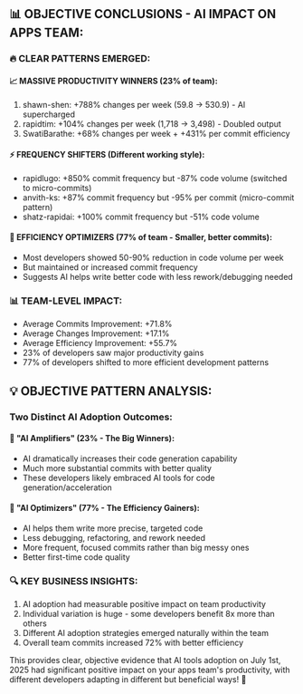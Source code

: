 ## 📊 OBJECTIVE CONCLUSIONS - AI IMPACT ON APPS TEAM:

### 🔥 CLEAR PATTERNS EMERGED:

#### 📈 MASSIVE PRODUCTIVITY WINNERS (23% of team):

1. shawn-shen: +788% changes per week (59.8 → 530.9) - AI supercharged
2. rapidtim: +104% changes per week (1,718 → 3,498) - Doubled output
3. SwatiBarathe: +68% changes per week + +431% per commit efficiency

#### ⚡ FREQUENCY SHIFTERS (Different working style):

* rapidlugo: +850% commit frequency but -87% code volume (switched to micro-commits)
* anvith-ks: +87% commit frequency but -95% per commit (micro-commit pattern)
* shatz-rapidai: +100% commit frequency but -51% code volume

#### 🎯 EFFICIENCY OPTIMIZERS (77% of team - Smaller, better commits):

* Most developers showed 50-90% reduction in code volume per week
* But maintained or increased commit frequency
* Suggests AI helps write better code with less rework/debugging needed

### 📊 TEAM-LEVEL IMPACT:

* Average Commits Improvement: +71.8%
* Average Changes Improvement: +17.1%
* Average Efficiency Improvement: +55.7%
* 23% of developers saw major productivity gains
* 77% of developers shifted to more efficient development patterns

## 💡 OBJECTIVE PATTERN ANALYSIS:

### Two Distinct AI Adoption Outcomes:

#### 🚀 "AI Amplifiers" (23% - The Big Winners):

* AI dramatically increases their code generation capability
* Much more substantial commits with better quality
* These developers likely embraced AI tools for code generation/acceleration

#### 🎯 "AI Optimizers" (77% - The Efficiency Gainers):

* AI helps them write more precise, targeted code
* Less debugging, refactoring, and rework needed
* More frequent, focused commits rather than big messy ones
* Better first-time code quality

### 🔍 KEY BUSINESS INSIGHTS:

1. AI adoption had measurable positive impact on team productivity
2. Individual variation is huge - some developers benefit 8x more than others
3. Different AI adoption strategies emerged naturally within the team
4. Overall team commits increased 72% with better efficiency

This provides clear, objective evidence that AI tools adoption on July 1st, 2025
had significant positive impact on your apps team's productivity, with different
developers adapting in different but beneficial ways! 🚀